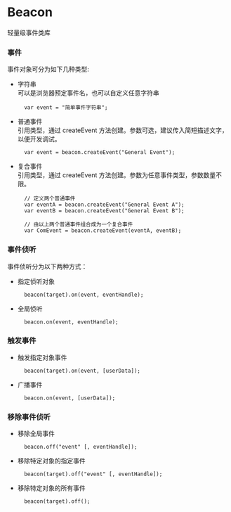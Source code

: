Beacon
======

轻量级事件类库

### 事件  
事件对象可分为如下几种类型:  
* 字符串  
    可以是浏览器预定事件名，也可以自定义任意字符串

        var event = "简单事件字符串"; 
* 普通事件      
    引用类型，通过 createEvent 方法创建。参数可选，建议传入简短描述文字，以便开发调试。

        var event = beacon.createEvent("General Event");
   
* 复合事件      
    引用类型，通过 createEvent 方法创建。参数为任意事件类型，参数数量不限。

        // 定义两个普通事件
        var eventA = beacon.createEvent("General Event A");
        var eventB = beacon.createEvent("General Event B");
        
        // 由以上两个普通事件组合成为一个复合事件
        var ComEvent = beacon.createEvent(eventA, eventB);
        
### 事件侦听
事件侦听分为以下两种方式：
* 指定侦听对象 

        beacon(target).on(event, eventHandle);
        
* 全局侦听 

        beacon.on(event, eventHandle);        

### 触发事件

* 触发指定对象事件

        beacon(target).on(event, [userData]);
        
* 广播事件

        beacon.on(event, [userData]);
        
### 移除事件侦听
* 移除全局事件

        beacon.off("event" [, eventHandle]);
        
* 移除特定对象的指定事件

        beacon(target).off("event" [, eventHandle]);        
        

* 移除特定对象的所有事件

        beacon(target).off();                        
        
